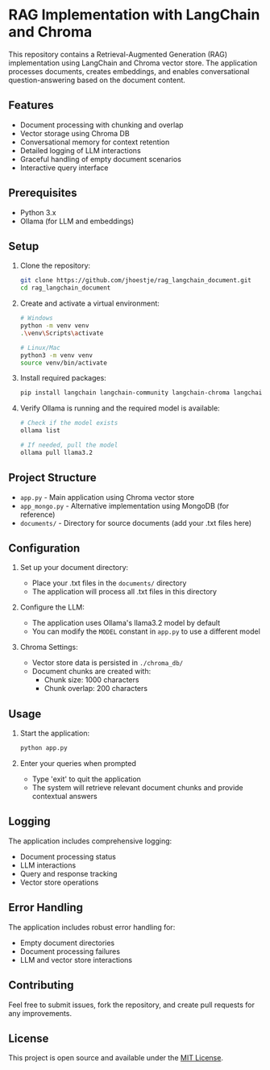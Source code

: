 # RAG Implementation with LangChain and Chroma

This repository contains a Retrieval-Augmented Generation (RAG) implementation using LangChain and Chroma vector store. The application processes documents, creates embeddings, and enables conversational question-answering based on the document content.

## Features

- Document processing with chunking and overlap
- Vector storage using Chroma DB
- Conversational memory for context retention
- Detailed logging of LLM interactions
- Graceful handling of empty document scenarios
- Interactive query interface

## Prerequisites

- Python 3.x
- Ollama (for LLM and embeddings)

## Setup

1. Clone the repository:
   ```bash
   git clone https://github.com/jhoestje/rag_langchain_document.git
   cd rag_langchain_document
   ```

2. Create and activate a virtual environment:
   ```bash
   # Windows
   python -m venv venv
   .\venv\Scripts\activate

   # Linux/Mac
   python3 -m venv venv
   source venv/bin/activate
   ```

3. Install required packages:
   ```bash
   pip install langchain langchain-community langchain-chroma langchain-ollama
   ```

4. Verify Ollama is running and the required model is available:
   ```bash
   # Check if the model exists
   ollama list
   
   # If needed, pull the model
   ollama pull llama3.2
   ```

## Project Structure

- `app.py` - Main application using Chroma vector store
- `app_mongo.py` - Alternative implementation using MongoDB (for reference)
- `documents/` - Directory for source documents (add your .txt files here)

## Configuration

1. Set up your document directory:
   - Place your .txt files in the `documents/` directory
   - The application will process all .txt files in this directory

2. Configure the LLM:
   - The application uses Ollama's llama3.2 model by default
   - You can modify the `MODEL` constant in `app.py` to use a different model

3. Chroma Settings:
   - Vector store data is persisted in `./chroma_db/`
   - Document chunks are created with:
     - Chunk size: 1000 characters
     - Chunk overlap: 200 characters

## Usage

1. Start the application:
   ```bash
   python app.py
   ```

2. Enter your queries when prompted
   - Type 'exit' to quit the application
   - The system will retrieve relevant document chunks and provide contextual answers

## Logging

The application includes comprehensive logging:
- Document processing status
- LLM interactions
- Query and response tracking
- Vector store operations

## Error Handling

The application includes robust error handling for:
- Empty document directories
- Document processing failures
- LLM and vector store interactions

## Contributing

Feel free to submit issues, fork the repository, and create pull requests for any improvements.

## License

This project is open source and available under the [MIT License](LICENSE).
